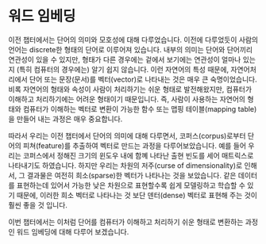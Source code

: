 # 워드 임베딩

이전 챕터에서는 단어의 의미와 모호성에 대해 다루었습니다. 이전에 다루었듯이 사람의 언어는 discrete한 형태의 단어로 이루어져 있습니다. 내부의 의미는 단어와 단어끼리 연관성이 있을 수 있지만, 형태가 다른 경우에는 겉에서 보기에는 연관성이 얼마나 있는지 (특히 컴퓨터의 경우에는) 알기 쉽지 않습니다. 이런 자연어의 특성 때문에, 자연어처리에서 단어 또는 문장(문서)를 벡터(vector)로 나타내는 것은 매우 큰 숙명이었습니다. 비록 자연어의 형태와 속성이 사람이 처리하기는 쉬운 형태로 발전해왔지만, 컴퓨터가 이해하고 처리하기에는 어려운 형태이기 때문입니다. 즉, 사람이 사용하는 자연어의 형태와 컴퓨터가 이해하는 벡터로 변환이 가능한 함수 또는 맵핑 테이블(mapping table)을 만들어 내는 과정은 매우 중요합니다.

따라서 우리는 이전 챕터에서 단어의 의미에 대해 다루면서, 코퍼스(corpus)로부터 단어의 피쳐(feature)를 추출하여 벡터로 만드는 과정을 다루어보았습니다. 예를 들어 우리는 코퍼스에서 정해진 크기의 윈도우 내에 함꼐 나타난 출현 빈도를 세어 매트릭스로 나타내기도 하였습니다. 하지만 우리는 차원의 저주(curse of dimensionality)로 인해서, 그 결과물은 여전히 희소(sparse)한 벡터가 나타나는 것을 보았습니다. 같은 데이터를 표현하는데 있어서 가능한 낮은 차원으로 표현할수록 쉽게 모델링하고 학습할 수 있기 때문에, 이러한 희소 벡터로 나타나는 것 보단 덴터(dense) 벡터로 표현해 주는 것이 훨씬 좋을 것 입니다.

이번 챕터에서는 이처럼 단어를 컴퓨터가 이해하고 처리하기 쉬운 형태로 변환하는 과정인 워드 임베딩에 대해 다루어 보겠습니다.
